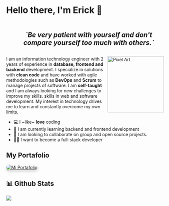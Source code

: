 # Hello there, I'm Erick 👋

<!-- About Me -->
<div  id="user-content-toc" style="margin-top: 20px; margin-bottom: 20px">
  <ul align="center">
    <summary>
      <h2 style="display: inline-block">
        <i>
         `Be very patient with yourself and don't compare yourself too much with others.`
        </i>
      </h2>
    </summary>
  </ul>
  <img
    src="https://64.media.tumblr.com/cb1a6d28f1f97fe56c0764cdf40fc92c/d662df3b2e19bcdc-c5/s540x810/1d8b292967d40c6c00663f2ce51de270d366994c.gifv"
    alt="Pixel Art"
    align="right"
    width="180"
<div/>

 <!-- Descripción personal con espaciado adecuado -->

I am an information technology engineer with 2 years of experience in **database, frontend and backend** development. 
I specialize in solutions with **clean code** and have worked with agile methodologies such as **DevOps** and **Scrum** to manage projects
of software. I am **self-taught** and I am always looking for new challenges to improve my skills.
skills in web and software development.
My interest in technology drives me to learn and constantly overcome my own limits.

- 💻 I ~like~ **love** coding
- 📗 I am currently learning backend and frontend development
- 🔧 I am looking to collaborate on group and open source projects.
- 🧑‍💻 I want to become a full-stack developer


## My Portafolio

<div>
  <a href="https://khelde.vercel.app/" target="_blank">
    <img src="https://img.shields.io/badge/Visita%20mi%20portafolio-0d1117?style=for-the-badge&logo=vercel&logoColor=white" alt="Mi Portafolio" style="border-radius: 12px; box-shadow: 0 4px 8px rgba(0, 0, 0, 0.2);">
  </a>
</div>

## 📊 Github Stats

<picture>
  <source
    srcset="https://github-readme-stats.vercel.app/api/top-langs/?username=muke78&layout=compact&langs_count=8&theme=radical"
    media="(prefers-color-scheme: dark)" />
  <source
    srcset="https://github-readme-stats.vercel.app/api/top-langs/?username=muke78&layout=compact&langs_count=8&theme=default"
    media="(prefers-color-scheme: light), (prefers-color-scheme: no-preference)" />
  <img src="https://github-readme-stats.vercel.app/api/top-langs/?username=muke78&layout=compact&langs_count=8" />
</picture>
